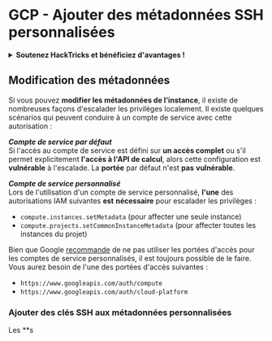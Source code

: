 # GCP - Ajouter des métadonnées SSH personnalisées

<details>

<summary><strong>Soutenez HackTricks et bénéficiez d'avantages !</strong></summary>

* Si vous souhaitez voir votre **entreprise annoncée dans HackTricks** ou si vous voulez accéder à la **dernière version de PEASS ou télécharger HackTricks en PDF**, consultez les [**PLANS D'ABONNEMENT**](https://github.com/sponsors/carlospolop) !
* Obtenez le [**swag officiel PEASS & HackTricks**](https://peass.creator-spring.com)
* Découvrez [**The PEASS Family**](https://opensea.io/collection/the-peass-family), notre collection d'[**NFTs**](https://opensea.io/collection/the-peass-family) exclusifs
* **Rejoignez le** 💬 [**groupe Discord**](https://discord.gg/hRep4RUj7f) ou le [**groupe Telegram**](https://t.me/peass) ou **suivez** moi sur **Twitter** 🐦 [**@carlospolopm**](https://twitter.com/carlospolopm).
* **Partagez vos astuces de piratage en soumettant des PR aux** référentiels Github [**HackTricks**](https://github.com/carlospolop/hacktricks) et [**HackTricks Cloud**](https://github.com/carlospolop/hacktricks-cloud).

</details>

## Modification des métadonnées <a href="#modifying-the-metadata" id="modifying-the-metadata"></a>

Si vous pouvez **modifier les métadonnées de l'instance**, il existe de nombreuses façons d'escalader les privilèges localement. Il existe quelques scénarios qui peuvent conduire à un compte de service avec cette autorisation :

_**Compte de service par défaut**_\
Si l'accès au compte de service est défini sur **un accès complet** ou s'il permet explicitement **l'accès à l'API de calcul**, alors cette configuration est **vulnérable** à l'escalade. La **portée** par défaut n'est **pas** **vulnérable**.

_**Compte de service personnalisé**_\
Lors de l'utilisation d'un compte de service personnalisé, **l'une** des autorisations IAM suivantes **est** **nécessaire** pour escalader les privilèges :

* `compute.instances.setMetadata` (pour affecter une seule instance)
* `compute.projects.setCommonInstanceMetadata` (pour affecter toutes les instances du projet)

Bien que Google [recommande](https://cloud.google.com/compute/docs/access/service-accounts#associating\_a\_service\_account\_to\_an\_instance) de ne pas utiliser les portées d'accès pour les comptes de service personnalisés, il est toujours possible de le faire. Vous aurez besoin de l'une des portées d'accès suivantes :

* `https://www.googleapis.com/auth/compute`
* `https://www.googleapis.com/auth/cloud-platform`

### **Ajouter des clés SSH aux métadonnées personnalisées**

Les **s